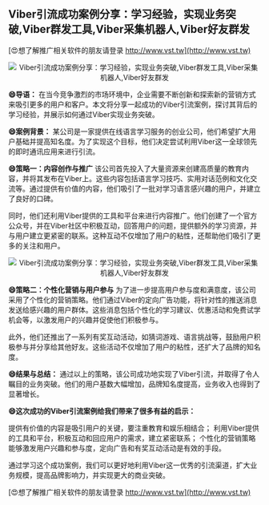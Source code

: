 ## **Viber引流成功案例分享：学习经验，实现业务突破,Viber群发工具,Viber采集机器人,Viber好友群发**

[😍想了解推广相关软件的朋友请登录 http://www.vst.tw](http://www.vst.tw)

 <center><img src="https://vst.tw/MP4/tuiguang/png/4.png" alt="Viber引流成功案例分享：学习经验，实现业务突破,Viber群发工具,Viber采集机器人,Viber好友群发"></center>

**😄导语：**
在当今竞争激烈的市场环境中，企业需要不断创新和探索新的营销方式来吸引更多的用户和客户。本文将分享一起成功的Viber引流案例，探讨其背后的学习经验，并展示如何通过Viber实现业务突破。

**😄案例背景：**
某公司是一家提供在线语言学习服务的创业公司，他们希望扩大用户基础并提高知名度。为了实现这个目标，他们决定尝试利用Viber这一全球领先的即时通讯应用来进行引流。

**😄策略一：内容创作与推广**
该公司首先投入了大量资源来创建高质量的教育内容，并将其发布在Viber上。这些内容包括语言学习技巧、实用对话范例和文化交流等。通过提供有价值的内容，他们吸引了一批对学习语言感兴趣的用户，并建立了良好的口碑。

同时，他们还利用Viber提供的工具和平台来进行内容推广。他们创建了一个官方公众号，并在Viber社区中积极互动，回答用户的问题，提供额外的学习资源，并与用户建立更紧密的联系。这种互动不仅增加了用户的粘性，还帮助他们吸引了更多的关注和用户。

 <center><img src="https://vst.tw/MP4/tuiguang/png/5.png" alt="Viber引流成功案例分享：学习经验，实现业务突破,Viber群发工具,Viber采集机器人,Viber好友群发"></center>

**😄策略二：个性化营销与用户参与**
为了进一步提高用户参与度和满意度，该公司采用了个性化的营销策略。他们通过Viber的定向广告功能，将针对性的推送消息发送给感兴趣的用户群体。这些消息包括个性化的学习建议、优惠活动和免费试学机会等，以激发用户的兴趣并促使他们积极参与。

此外，他们还推出了一系列有奖互动活动，如猜词游戏、语言挑战等，鼓励用户积极参与并分享给其他好友。这些活动不仅增加了用户的粘性，还扩大了品牌的知名度。

**😄结果与总结：**
通过以上的策略，该公司成功地实现了Viber引流，并取得了令人瞩目的业务突破。他们的用户基数大幅增加，品牌知名度提高，业务收入也得到了显著增长。

**😄这次成功的Viber引流案例给我们带来了很多有益的启示：**

提供有价值的内容是吸引用户的关键，要注重教育和娱乐相结合；
利用Viber提供的工具和平台，积极互动和回应用户的需求，建立紧密联系；
个性化的营销策略能够激发用户兴趣和参与度，定向广告和有奖互动活动是有效的手段。

通过学习这个成功案例，我们可以更好地利用Viber这一优秀的引流渠道，扩大业务规模，提高品牌影响力，并实现更大的商业突破。

[😍想了解推广相关软件的朋友请登录 http://www.vst.tw](http://www.vst.tw)



